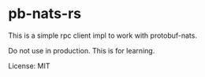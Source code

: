 pb-nats-rs
==========

This is a simple rpc client impl to work with protobuf-nats.

Do not use in production. This is for learning.

License: MIT
